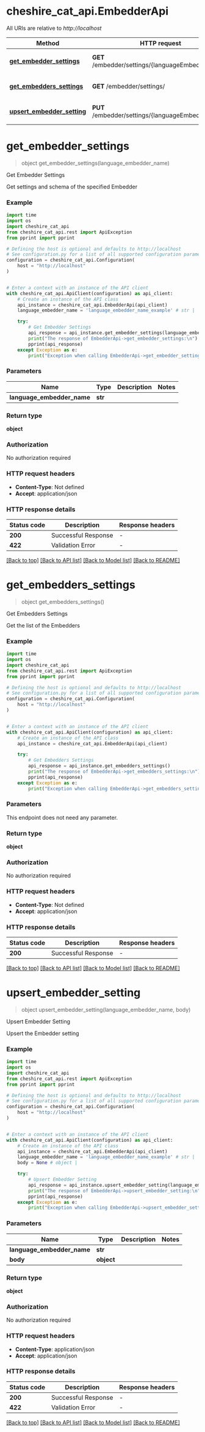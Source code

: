 # cheshire_cat_api.EmbedderApi

All URIs are relative to *http://localhost*

Method | HTTP request | Description
------------- | ------------- | -------------
[**get_embedder_settings**](EmbedderApi.md#get_embedder_settings) | **GET** /embedder/settings/{languageEmbedderName} | Get Embedder Settings
[**get_embedders_settings**](EmbedderApi.md#get_embedders_settings) | **GET** /embedder/settings/ | Get Embedders Settings
[**upsert_embedder_setting**](EmbedderApi.md#upsert_embedder_setting) | **PUT** /embedder/settings/{languageEmbedderName} | Upsert Embedder Setting


# **get_embedder_settings**
> object get_embedder_settings(language_embedder_name)

Get Embedder Settings

Get settings and schema of the specified Embedder

### Example

```python
import time
import os
import cheshire_cat_api
from cheshire_cat_api.rest import ApiException
from pprint import pprint

# Defining the host is optional and defaults to http://localhost
# See configuration.py for a list of all supported configuration parameters.
configuration = cheshire_cat_api.Configuration(
    host = "http://localhost"
)


# Enter a context with an instance of the API client
with cheshire_cat_api.ApiClient(configuration) as api_client:
    # Create an instance of the API class
    api_instance = cheshire_cat_api.EmbedderApi(api_client)
    language_embedder_name = 'language_embedder_name_example' # str | 

    try:
        # Get Embedder Settings
        api_response = api_instance.get_embedder_settings(language_embedder_name)
        print("The response of EmbedderApi->get_embedder_settings:\n")
        pprint(api_response)
    except Exception as e:
        print("Exception when calling EmbedderApi->get_embedder_settings: %s\n" % e)
```



### Parameters

Name | Type | Description  | Notes
------------- | ------------- | ------------- | -------------
 **language_embedder_name** | **str**|  | 

### Return type

**object**

### Authorization

No authorization required

### HTTP request headers

 - **Content-Type**: Not defined
 - **Accept**: application/json

### HTTP response details
| Status code | Description | Response headers |
|-------------|-------------|------------------|
**200** | Successful Response |  -  |
**422** | Validation Error |  -  |

[[Back to top]](#) [[Back to API list]](../README.md#documentation-for-api-endpoints) [[Back to Model list]](../README.md#documentation-for-models) [[Back to README]](../README.md)

# **get_embedders_settings**
> object get_embedders_settings()

Get Embedders Settings

Get the list of the Embedders

### Example

```python
import time
import os
import cheshire_cat_api
from cheshire_cat_api.rest import ApiException
from pprint import pprint

# Defining the host is optional and defaults to http://localhost
# See configuration.py for a list of all supported configuration parameters.
configuration = cheshire_cat_api.Configuration(
    host = "http://localhost"
)


# Enter a context with an instance of the API client
with cheshire_cat_api.ApiClient(configuration) as api_client:
    # Create an instance of the API class
    api_instance = cheshire_cat_api.EmbedderApi(api_client)

    try:
        # Get Embedders Settings
        api_response = api_instance.get_embedders_settings()
        print("The response of EmbedderApi->get_embedders_settings:\n")
        pprint(api_response)
    except Exception as e:
        print("Exception when calling EmbedderApi->get_embedders_settings: %s\n" % e)
```



### Parameters
This endpoint does not need any parameter.

### Return type

**object**

### Authorization

No authorization required

### HTTP request headers

 - **Content-Type**: Not defined
 - **Accept**: application/json

### HTTP response details
| Status code | Description | Response headers |
|-------------|-------------|------------------|
**200** | Successful Response |  -  |

[[Back to top]](#) [[Back to API list]](../README.md#documentation-for-api-endpoints) [[Back to Model list]](../README.md#documentation-for-models) [[Back to README]](../README.md)

# **upsert_embedder_setting**
> object upsert_embedder_setting(language_embedder_name, body)

Upsert Embedder Setting

Upsert the Embedder setting

### Example

```python
import time
import os
import cheshire_cat_api
from cheshire_cat_api.rest import ApiException
from pprint import pprint

# Defining the host is optional and defaults to http://localhost
# See configuration.py for a list of all supported configuration parameters.
configuration = cheshire_cat_api.Configuration(
    host = "http://localhost"
)


# Enter a context with an instance of the API client
with cheshire_cat_api.ApiClient(configuration) as api_client:
    # Create an instance of the API class
    api_instance = cheshire_cat_api.EmbedderApi(api_client)
    language_embedder_name = 'language_embedder_name_example' # str | 
    body = None # object | 

    try:
        # Upsert Embedder Setting
        api_response = api_instance.upsert_embedder_setting(language_embedder_name, body)
        print("The response of EmbedderApi->upsert_embedder_setting:\n")
        pprint(api_response)
    except Exception as e:
        print("Exception when calling EmbedderApi->upsert_embedder_setting: %s\n" % e)
```



### Parameters

Name | Type | Description  | Notes
------------- | ------------- | ------------- | -------------
 **language_embedder_name** | **str**|  | 
 **body** | **object**|  | 

### Return type

**object**

### Authorization

No authorization required

### HTTP request headers

 - **Content-Type**: application/json
 - **Accept**: application/json

### HTTP response details
| Status code | Description | Response headers |
|-------------|-------------|------------------|
**200** | Successful Response |  -  |
**422** | Validation Error |  -  |

[[Back to top]](#) [[Back to API list]](../README.md#documentation-for-api-endpoints) [[Back to Model list]](../README.md#documentation-for-models) [[Back to README]](../README.md)

